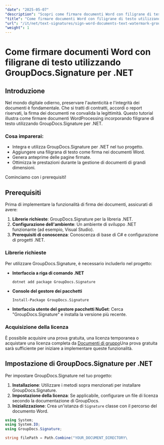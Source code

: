 ```yaml
---
"date": "2025-05-07"
"description": "Scopri come firmare documenti Word con filigrane di testo utilizzando GroupDocs.Signature per .NET, garantendo l'integrità e l'autenticità dei documenti."
"title": "Come firmare documenti Word con filigrane di testo utilizzando GroupDocs.Signature per .NET"
"url": "/it/net/text-signatures/sign-word-documents-text-watermark-groupdocs-dotnet/"
"weight": 1
---
```


# Come firmare documenti Word con filigrane di testo utilizzando GroupDocs.Signature per .NET

## Introduzione
Nel mondo digitale odierno, preservare l'autenticità e l'integrità dei documenti è fondamentale. Che si tratti di contratti, accordi o report riservati, la firma dei documenti ne convalida la legittimità. Questo tutorial illustra come firmare documenti WordProcessing incorporando filigrane di testo utilizzando GroupDocs.Signature per .NET.

### Cosa imparerai:
- Integra e utilizza GroupDocs.Signature per .NET nel tuo progetto.
- Aggiungere una filigrana di testo come firma nei documenti Word.
- Genera anteprime delle pagine firmate.
- Ottimizza le prestazioni durante la gestione di documenti di grandi dimensioni.

Cominciamo con i prerequisiti!

## Prerequisiti
Prima di implementare la funzionalità di firma dei documenti, assicurati di avere:
1. **Librerie richieste**: GroupDocs.Signature per la libreria .NET.
2. **Configurazione dell'ambiente**: Un ambiente di sviluppo .NET funzionante (ad esempio, Visual Studio).
3. **Prerequisiti di conoscenza**: Conoscenza di base di C# e configurazione di progetti .NET.

### Librerie richieste
Per utilizzare GroupDocs.Signature, è necessario includerlo nel progetto:
- **Interfaccia a riga di comando .NET**
  ```bash
  dotnet add package GroupDocs.Signature
  ```
- **Console del gestore dei pacchetti**
  ```
  Install-Package GroupDocs.Signature
  ```

- **Interfaccia utente del gestore pacchetti NuGet**: Cerca "GroupDocs.Signature" e installa la versione più recente.

### Acquisizione della licenza
È possibile acquisire una prova gratuita, una licenza temporanea o acquistare una licenza completa da [Documenti di gruppo](https://purchase.groupdocs.com/buy)Una prova gratuita sarà sufficiente per iniziare a implementare queste funzionalità.

## Impostazione di GroupDocs.Signature per .NET
Per impostare GroupDocs.Signature nel tuo progetto:
1. **Installazione**: Utilizzare i metodi sopra menzionati per installare GroupDocs.Signature.
2. **Impostazione della licenza**: Se applicabile, configurare un file di licenza secondo la documentazione di GroupDocs.
3. **Inizializzazione**: Crea un'istanza di `Signature` classe con il percorso del documento Word.

```csharp
using System;
using System.IO;
using GroupDocs.Signature;

string filePath = Path.Combine("YOUR_DOCUMENT_DIRECTORY\